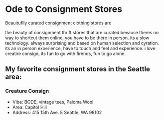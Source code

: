 # Ode to Consignment Stores

Beauituflly curated consignment clothing stores are 

the beauty of consignment thrift stores that are curated bevause theres no way to shortcut them online, you have to be there in person. its a slow technology. always surprising and based on human selection and cyration. its an in person exoerience, have to touch and feel and experience. i love creatire consign, its fun to go with firends, fun to go alone. 

## My favorite consignment stores in the Seattle area:

### Creature Consign
- Vibe: BODE, vintage tees, Paloma Wool
- Area: Capitol Hill 
- Address: 415 15th Ave. E Seattle, WA 98102

